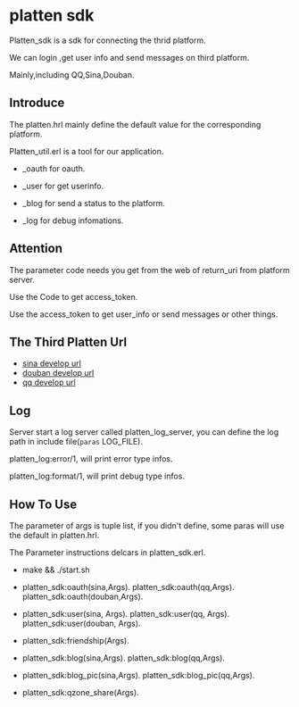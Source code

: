 platten sdk
============

Platten_sdk is a sdk for connecting the thrid platform.

We can login ,get user info and send messages on third platform.

Mainly,including QQ,Sina,Douban.

Introduce
-------------
The platten.hrl mainly define the default value for the corresponding platform.

Platten_util.erl is a tool for our application. 

* _oauth for oauth.

* _user for get userinfo.

* _blog for send a status to the platform.

* _log for debug infomations.

Attention
------------

The parameter code needs you get from the  web of return_uri from platform server. 

Use the Code to get access_token.

Use the access_token to get user_info or send messages or other things.

The Third Platten Url
-----------

* [sina develop url](http://open.weibo.com/wiki/%E5%BE%AE%E5%8D%9AAPI) <br />
* [douban develop url](http://developers.douban.com/wiki/?title=guide) <br />
* [qq develop url](http://wiki.opensns.qq.com/wiki/%E3%80%90QQ%E7%99%BB%E5%BD%95%E3%80%91API%E6%96%87%E6%A1%A3) <br />

Log 
------------

Server start a log server called platten_log_server, you can define the log path in include file(`paras` LOG_FILE).

platten_log:error/1, will print error type infos.

platten_log:format/1, will print debug type infos.

How To Use
------------

The parameter of args is tuple list, if you didn't define, some paras will use the default in platten.hrl.

The Parameter instructions delcars in platten_sdk.erl.


* make && ./start.sh 

* platten_sdk:oauth(sina,Args).
  platten_sdk:oauth(qq,Args).
  platten_sdk:oauth(douban,Args).

* platten_sdk:user(sina, Args).
  platten_sdk:user(qq, Args).
  platten_sdk:user(douban, Args).

* platten_sdk:friendship(Args).

* platten_sdk:blog(sina,Args).
  platten_sdk:blog(qq,Args).

* platten_sdk:blog_pic(sina,Args).
  platten_sdk:blog_pic(qq,Args).

* platten_sdk:qzone_share(Args).


